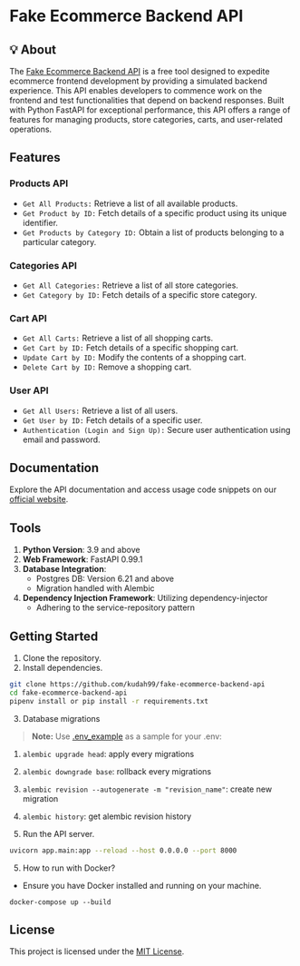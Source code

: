 <h1 align="start">
  <br>
 Fake Ecommerce Backend API
</h1>



## :bulb: About

The [Fake Ecommerce Backend API](https://fake-ecommerce-backend-api-34jn.vercel.app/docs) is a free tool designed to expedite ecommerce frontend development by providing a simulated backend experience. This API enables developers to commence work on the frontend and test functionalities that depend on backend responses. Built with Python FastAPI for exceptional performance, this API offers a range of features for managing products, store categories, carts, and user-related operations.
## Features

### Products API

- ```Get All Products:``` Retrieve a list of all available products.
- ```Get Product by ID:``` Fetch details of a specific product using its unique identifier.
- ```Get Products by Category ID:``` Obtain a list of products belonging to a particular category.

### Categories API

- ```Get All Categories:``` Retrieve a list of all store categories.
- ```Get Category by ID:``` Fetch details of a specific store category.

### Cart API

- ```Get All Carts:``` Retrieve a list of all shopping carts.
- ```Get Cart by ID:``` Fetch details of a specific shopping cart.
- ```Update Cart by ID:``` Modify the contents of a shopping cart.
- ```Delete Cart by ID:``` Remove a shopping cart.

### User API

- ```Get All Users:``` Retrieve a list of all users.
- ```Get User by ID:``` Fetch details of a specific user.
- ```Authentication (Login and Sign Up):``` Secure user authentication using email and password.

## Documentation

Explore the API documentation and access usage code snippets on our [official website](https://fake-ecommerce-backend-api-34jn.vercel.app/docs).

## Tools

1. **Python Version**: 3.9 and above
2. **Web Framework**: FastAPI 0.99.1
3. **Database Integration**:
   - Postgres DB: Version 6.21 and above
   - Migration handled with Alembic
4. **Dependency Injection Framework**: Utilizing dependency-injector
   - Adhering to the service-repository pattern

## Getting Started

1. Clone the repository.
2. Install dependencies.

```bash
git clone https://github.com/kudah99/fake-ecommerce-backend-api
cd fake-ecommerce-backend-api
pipenv install or pip install -r requirements.txt
```
3. Database migrations
> **Note:** Use [.env_example](https://github.com/kudah99/fake-ecommerce-backend-api/edit/main/.env_example) as a sample for your .env:
   1. `alembic upgrade head`: apply every migrations
   2. `alembic downgrade base`: rollback every migrations
   3. `alembic revision --autogenerate -m "revision_name"`: create new migration 
   4. `alembic history`: get alembic revision history

4. Run the API server.

```bash
uvicorn app.main:app --reload --host 0.0.0.0 --port 8000
```
5. How to run with Docker?

* Ensure you have Docker installed and running on your machine.
 ```
docker-compose up --build
 ```

## License

This project is licensed under the [MIT License](LICENSE).